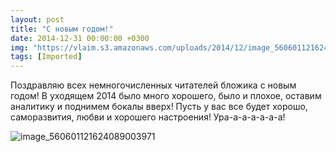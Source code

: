 ```yaml
---
layout: post
title: "С новым годом!"
date: 2014-12-31 00:00:00 +0300
img: "https://vlaim.s3.amazonaws.com/uploads/2014/12/image_560601121624089003971-300x233.jpg"
tags: [Imported]
---
```


Поздравляю всех немногочисленных читателей бложика с новым годом! В уходящем 2014 было много хорошего, было и плохое, оставим аналитику и поднимем бокалы вверх!
Пусть у вас все будет хорошо, саморазвития, любви и хорошего настроения! Ура-а-а-а-а-а-а!

![image_560601121624089003971](image_560601121624089003971-300x233.jpg)